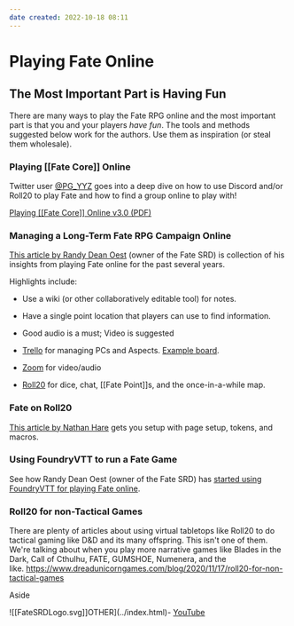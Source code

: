 ```yaml
---
date created: 2022-10-18 08:11
---
```


# Playing Fate Online

## The Most Important Part is Having Fun

There are many ways to play the Fate RPG online and the most important
part is that you and your players _have fun_. The tools and methods
suggested below work for the authors. Use them as inspiration (or steal
them wholesale).

### Playing [[Fate Core]] Online

Twitter user [@PG_YYZ](https://twitter.com/PG_YYZ.html) goes into a deep
dive on how to use Discord and/or Roll20 to play Fate and how to find a
group online to play with!

[Playing [[Fate Core]] Online v3.0 (PDF)](../sites/default/files/downloads/Playing%20Fate%20Core%20Online%20v3.0.pdf)

### Managing a Long-Term Fate RPG Campaign Online

[This article by Randy Dean
Oest](https://randyoest.com/2018/managing-long-term-fate-rpg-campaign-online/index.html)
(owner of the Fate SRD) is collection of his insights from playing Fate
online for the past several years.

Highlights include:

- Use a wiki (or other collaboratively editable tool) for notes.

- Have a single point location that players can use to find
  information.

- Good audio is a must; Video is suggested

- [Trello](https://trello.com/) for managing PCs and Aspects. [Example
  board](https://trello.com/b/eQ8yntkn/rpm-aspect-board).

- [Zoom](https://zoom.us/) for video/audio

- [Roll20](https://roll20.net/welcome) for dice, chat, [[Fate Point]]s,
  and the once-in-a-while map.

### Fate on Roll20

[This article by Nathan
Hare](https://rpg.nathanhare.net/2017/04/21/fate-roll20) gets you setup
with page setup, tokens, and macros.

### Using FoundryVTT to run a Fate Game

See how Randy Dean Oest (owner of the Fate SRD) has [started using
FoundryVTT for playing Fate
online](https://randyoest.com/2020/using-foundryvtt-to-run-a-fate-game-secrets-of-cats/index.html).

### Roll20 for non-Tactical Games

There are plenty of articles about using virtual tabletops like Roll20
to do tactical gaming like D&D and its many offspring. This isn't one of
them. We're talking about when you play more narrative games like Blades
in the Dark, Call of Cthulhu, FATE, GUMSHOE, Numenera, and the
like. <https://www.dreadunicorngames.com/blog/2020/11/17/roll20-for-non-tactical-games>

Aside

![[FateSRDLogo.svg]]OTHER](../index.html)- [YouTube](https://www.youtube.com/FateSRD.html)
